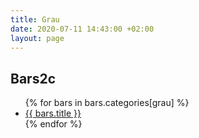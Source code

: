 ```yaml
---
title: Grau
date: 2020-07-11 14:43:00 +02:00
layout: page
---
```


## Bars2c
<ul>
{% for bars in bars.categories[grau] %}
<li><a href="{{ bars.url }}"> {{ bars.title }}</a> </li>
{% endfor %}
</ul>